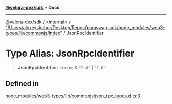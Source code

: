 [**@velora-dex/sdk**](../../../../README.md) • **Docs**

***

[@velora-dex/sdk](../../../../globals.md) / [\<internal\>](../../../README.md) / ["/Users/alexeyshchur/Desktop/Repos/paraswap-sdk/node\_modules/web3-types/lib/commonjs/index"](../README.md) / JsonRpcIdentifier

# Type Alias: JsonRpcIdentifier

> **JsonRpcIdentifier**: `string` & `"2.0"` \| `"1.0"`

## Defined in

node\_modules/web3-types/lib/commonjs/json\_rpc\_types.d.ts:3
